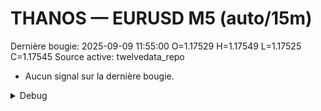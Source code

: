 # THANOS — EURUSD M5 (auto/15m)
Dernière bougie: 2025-09-09 11:55:00  O=1.17529  H=1.17549  L=1.17525  C=1.17545
Source active: twelvedata_repo

- Aucun signal sur la dernière bougie.

<details><summary>Debug</summary>

- TD_API_KEY manquant.

</details>